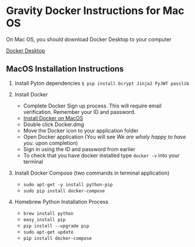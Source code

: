 
Gravity Docker Instructions for Mac OS
======================================

On Mac OS, you should download Docker Desktop to your computer

[Docker Desktop](https://www.docker.com/products/docker-desktop)

## MacOS Installation Instructions

1. Install Pyton dependencies
	`$ pip install bcrypt Jinja2 PyJWT passlib`

2. Install Docker
	- Complete Docker Sign up process. This will require email verification. Remember your ID and password.
	- [Install Docker on MacOS](https://docs.docker.com/docker-for-mac/install/)
	- Double click Docker.dmg
	- Move the Docker icon to your application folder
	- Open Docker application (You will see _We are whaly happy to have you._ upon completion)
	- Sign in using the ID and password from earlier
	- To check that you have docker installed type `docker -v` into your terminal

3. Install Docker Compose (two commands in terminal application)
	- `sudo apt-get -y install python-pip`
	-	`sudo pip install docker-compose`

4. Homebrew Python Installation Process
	- `brew install python`
	- `easy_install pip`
	- `pip install --upgrade pip`
	- `sudo apt-get update`
	- `pip install docker-compose`
